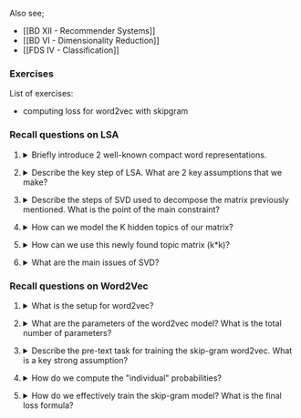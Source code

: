 Also see;
- [[BD XII - Recommender Systems]]
- [[BD VI - Dimensionality Reduction]]
- [[FDS IV - Classification]]
### Exercises

List of exercises:
- computing loss for word2vec with skipgram

### Recall questions on LSA

1. <details markdown=1><summary markdown="span"> Briefly introduce 2 well-known compact word representations. </summary>
    
    \
    Two compact and short representations:
    - ==latent semantics analysis==
    - ==word2vec==
	

</details>

2. <details markdown=1><summary markdown="span"> Describe the key step of LSA. What are 2 key assumptions that we make? </summary>
    
    \
    We start with ==$X$,  a term document matrix or tf-idf matrix over a corpus with dimension $|D| \times |V|$==.

	We make ==2 key assumptions==:
	- there are ==$k$ hidden topics that we have to discover==
	- we ==can model a decomposition of $X$== so that it ==forces some constraints and retains information about the data==

	To decompose ==$X$, we'll use $SVD$, a.k.a. singular value decomposition==.

</details>

3. <details markdown=1><summary markdown="span"> Describe the steps of SVD used to decompose the matrix previously mentioned. What is the point of the main constraint? </summary>
    
    \
	We decompose $X = USV^T$:
	$\mathbf{X} \in \mathbb{R}^{|D| \times |V|} \qquad = \qquad {\mathbf{U} \in \mathbb{R}^{|D| \times |D|}, ~~\mathbf{S} \in \mathbb{R}^{|D| \times |D|},~~ \mathbf{V} \in \mathbb{R}^{|D| \times |V|}}$
	
	$\begin{equation} \begin{aligned}\arg\min_{\mathbf{U},\mathbf{S},\mathbf{V}} & \left\|\mathbf{X}-\mathbf{U S V}^{\top}\right\|_F \\\text { s.t. } & \mathbf{U}^{\top} \mathbf{U}=\text{Id} \\& \mathbf{V}^{\top} \mathbf{V}=\text{Id} \\ & \mathbf{S}=\text{diag}(\lambda_1,....\lambda_s) \end{aligned}\end{equation}$

	This can be visually represented as ![](../../../static/NLP/lsa1.png)

	Where:
	-  ==$U^T U  = Id$ is the ortho-normality constraint==: all pairs of ==dimensions in U and V are uncorrelated, so that each dimension conveys  unique information==;
	- ==$S$ is a diagonal matrix containing the ordered singular values==, denoting the ==importance of each axis in the new space==.

	This decomposition, however, ==does not model our $k$ hidden topics yet==.

</details>

4. <details markdown=1><summary markdown="span"> How can we model the K hidden topics of our matrix? </summary>
    
    \
    To model the hidden topics, we use ==truncated SVD==: we only consider the ==highest singular values (i.e. top-$k$, similarly to PCA)==.

	![](../../../static/NLP/lsa2.png)
	

</details>


5. <details markdown=1><summary markdown="span"> How can we use this newly found topic matrix (k*k)? </summary>
    
    \
    We can use our decomposition to:
    -  plot the ==vocabulary in the embedding space== to ==study the similarities==![](../../../static/NLP/lsa3.png) 
    - ==plot words in term of relatedness to a certain topic==, looking at the $k$-th column of $V_k$: ![](../../../static/NLP/lsa4.png)
    - ==project a document into a lower dimensional space==: $d_k = V_{k}^{T} \cdot d$
	

</details>

6. <details markdown=1><summary markdown="span"> What are the main issues of SVD?  </summary>
    
    \
    Main issues of SVD:
    - the ==matrix is extremely sparse since most words do not co-occur==
    - the ==matrix is still high-dimensional==
    - SVD has ==quadratic cost==

</details>

### Recall questions on Word2Vec

1. <details markdown=1><summary markdown="span"> What is the setup for word2vec?  </summary>
    
    \
    Given a ==corpus $V$, each word of the corpus is associated to a 100 dimensional vector==. The model's parameters ==$\theta$ depend from  all the $|V|$ vectors.==

</details>

2. <details markdown=1><summary markdown="span"> What are the parameters of the word2vec model?  What is the total number of parameters? </summary>
    
    \
    2 parameters to learn: 
    - ==$\theta_W$, a matrix $|V|\times D$== that stores the ==embedding of each word when we consider it as a center==;
    - ==$\theta_C$, a matrix $|V| \times D$== that stores the ==embedding of each word when we consider it as a context==.

	Thus, the ==total parameters are $2 \cdot |V| \cdot D$==

</details>

3. <details markdown=1><summary markdown="span"> Describe the pre-text task for training the skip-gram word2vec.   What is a key strong assumption? </summary>
    
    \
    Given a window size of $m$, say 2, we select:
    - the ==center word $w_t$==
    - ==$m$ words of each side== as the context, i.e. $w_{t+1}, w_{t+2}$ and $w_{t-1}, w_{t-2}$.

	The goal is to ==maximise the likelihood $p(w_{t-2}, w_{t-1}, w_t, w_{t+1}, w_{t+2} | w_t = word; \theta)$==.

	To simplify things, we assume ==conditional independence==: $p(w_{t-2}, w_{t-1}, w_t, w_{t+1}, w_{t+2} | w_t = word; \theta) \approx \prod_{-m, \leq j \leq m} p(c_{t+j} | w_t; \theta)$

</details>

4. <details markdown=1><summary markdown="span">  How do we compute the "individual" probabilities? </summary>
    
    \
    First we ==compare the embedding of $w$ as a center word in position $i$== (same position as in the vocabulary $V$), computing: ![](../../../static/NLP/lsa5.png)
    
    This ==vector $z$ is comprised of logits encoding the similarity between $w$ as a center and the other context words.==

	Then, we ==pass $z$ through a softmax== to obtain actual probabilities $p = softmax(z$).
    
	

</details>

5. <details markdown=1><summary markdown="span"> How do we effectively train the skip-gram model?  What is the final loss formula? </summary>
    
    \
    We ==compare the vector $p$ with a one-hot encoding vector== with a 1 in place of the correct prediction (i.e. masked word). We train the model ==optimising the cross-entropy loss==.

	The final loss formula is: ![](../../../static/NLP/lsa6.png)

	After the training is complete, we'll end up with many vectors that can be used as embeddings.

	For full details on training see slides nr. 13.

</details>
